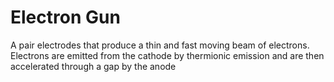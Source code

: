 # Electron Gun
A pair electrodes that produce a thin and fast moving beam of electrons. Electrons are emitted from the cathode by thermionic emission and are then accelerated through a gap by the anode